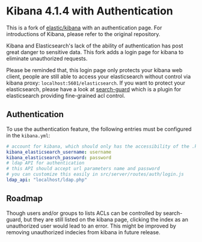 # Kibana 4.1.4 with Authentication

This is a fork of [elastic/kibana](https://github.com/elastic/kibana) with an authentication page. For introductions of Kibana, please refer to the original repository.

Kibana and Elasticsearch's lack of the ability of authentication has post great danger to sensitive data. This fork adds a login page for kibana to eliminate unauthorized requests.

Please be reminded that, this login page only protects your kibana web client, people are still able to access your elasticsearch without control via kibana proxy: `localhost:5601/elasticsearch`. If you want to protect your elasticsearch, please have a look at [search-guard](https://github.com/dotSlashLu/search-guard) which is a plugin for elasticsearch providing fine-grained acl control.

## Authentication

To use the authentication feature, the following entries must be configured in the `kibana.yml`:
```yml
# account for kibana, which should only has the accessibility of the .kibana index
kibana_elasticsearch_username: username
kibana_elasticsearch_password: password
# ldap API for authentication
# this API should accept url parameters name and password
# you can customize this easily in src/server/routes/auth/login.js
ldap_api: "localhost/ldap.php"
```

## Roadmap
Though users and/or groups to lists ACLs can be controlled by search-guard, but they are still listed on the kibana page, clicking the index as an unauthorized user would lead to an error. This might be improved by removing unauthorized indecies from kibana in future release.